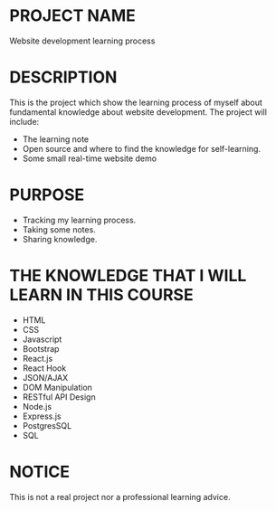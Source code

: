 # PROJECT NAME
Website development learning process
# DESCRIPTION
This is the project which show the learning process of myself about fundamental knowledge about website development.
The project will include:
  + The learning note
  + Open source and where to find the knowledge for self-learning.
  + Some small real-time website demo
# PURPOSE
  + Tracking my learning process.
  + Taking some notes.
  + Sharing knowledge.
# THE KNOWLEDGE THAT I WILL LEARN IN THIS COURSE
  + HTML
  + CSS
  + Javascript
  + Bootstrap
  + React.js
  + React Hook
  + JSON/AJAX
  + DOM Manipulation
  + RESTful API Design
  + Node.js
  + Express.js
  + PostgresSQL
  + SQL
# NOTICE
This is not a real project nor a professional learning advice.
